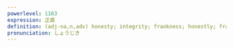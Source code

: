 ```yaml
---
powerlevel: 1163
expression: 正直
definition: (adj-na,n,adv) honesty; integrity; frankness; honestly; frankly; (P)
pronunciation: しょうじき
---
```

